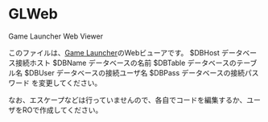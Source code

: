 # GLWeb
Game Launcher Web Viewer

このファイルは、[Game Launcher](https://github.com/dekotan24/glc_cs/)のWebビューアです。
$DBHost データベース接続ホスト
$DBName データベースの名前
$DBTable  データベースのテーブル名
$DBUser データベースの接続ユーザ名
$DBPass データベースの接続パスワード
を変更してください。

なお、エスケープなどは行っていませんので、各自でコードを編集するか、ユーザをROで作成してください。
